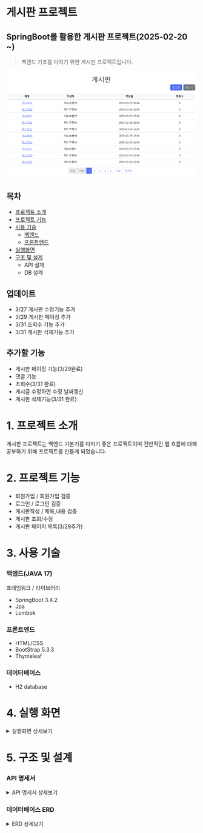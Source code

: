 # 게시판 프로젝트
## SpringBoot를 활용한 게시판 프로젝트(2025-02-20 ~) 
>백엔드 기초를 다지기 위한 게시판 프로젝트입니다.

![img.png](img/mainPage.png)
## 목차
+ [프로젝트 소개](#1-프로젝트-소개)
+ [프로젝트 기능](#2-프로젝트-기능)
+ [사용 기술](#3-사용-기술)
  + [백엔드](#백엔드java)
  + [프론트엔드](#프론트엔드)
+ [실행화면](#4-실행-화면)
+ [구조 및 설계](#5-구조-및-설계)
  + API 설계
  + DB 설계

## 업데이트  
+ 3/27 게시판 수정기능 추가
+ 3/29 게시판 페이징 추가
+ 3/31 조회수 기능 추가
+ 3/31 게시판 삭제기능 추가
## 추가할 기능
+ 게시판 페이징 기능(3/29완료)
+ 댓글 기능  
+ 조회수(3/31 완료)
+ 게시글 수정하면 수정 날짜갱신
+ 게시판 삭제기능(3/31 완료)

# 1. 프로젝트 소개
게시판 프로젝트는 백엔드 기본기를 다지기 좋은 프로젝트이며 전반적인 웹 흐름에 대해 공부하기 위해 프로젝트를 만들게 되었습니다.

# 2. 프로젝트 기능
+ 회원가입 / 회원가입 검증  
+ 로그인 / 로그인 검증  
+ 게시판작성 / 제목,내용 검증
+ 게시판 조회/수정
+ 게시판 페이지 목록(3/29추가)
# 3. 사용 기술
### 백엔드(JAVA 17)
프레임워크 / 라이브러리  
+ SpringBoot 3.4.2
+ Jpa
+ Lombok

### 프론트엔드
+ HTML/CSS
+ BootStrap 5.3.3
+ Thymeleaf
### 데이터베이스
+ H2 database

# 4. 실행 화면

<details>
<summary>실행화면 상세보기</summary>

### 로그인 화면
![img_1.png](img/login.png)

### 로그인 검증화면
![img_2.png](img/loginvalidate.png)

### 회원가입 화면
![img.png](img/sign.png)

### 회원가입 검증화면
![img_1.png](img/signValidate.png)

### 게시글 작성화면
![img_2.png](img/write.png)

### 로그인 메인화면
![img.png](img/loginMain.png)
### 게시글 상세보기
![img_1.png](img/view.png)

### 게시글 수정
![img_2.png](img/update.png)
</details>

# 5. 구조 및 설계

### API 명세서
<details>
<summary>API 명세서 상세보기</summary>

![img.png](img/apiSpec.png)

</details>

### 데이터베이스 ERD


<details>
<summary>ERD 상세보기</summary>

![img.png](img/erd.png)

</details>